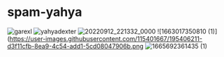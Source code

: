 # spam-yahya
![garexl](https://user-images.githubusercontent.com/115401667/195348821-77b6e0d7-ebc1-4a18-8a28-4755e1fca352.jpeg)
![yahyadexter](https://user-images.githubusercontent.com/115401667/195403595-26cf303e-7fb1-49c4-989e-5ab8042f711a.jpeg)
![20220912_221332_0000](https://user-images.githubusercontent.com/115401667/195404866-3fd03ab8-143f-4122-9a8b-d2bf44191b6d.png)
![1663017350810 (1)](https://user-images.githubusercontent.com/115401667/195406211-d3f11cfb-8ea9-4c54-add1-5cd08047906b.png
![1665692361435 (1)](https://user-images.githubusercontent.com/115401667/195704245-8a3e8a3c-7916-4213-9372-f07401aba03c.jpg)
